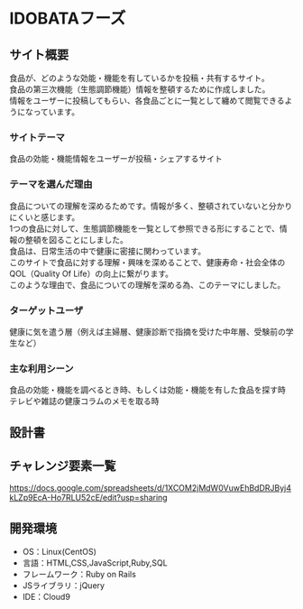 # IDOBATAフーズ

## サイト概要

食品が、どのような効能・機能を有しているかを投稿・共有するサイト。<br>
食品の第三次機能（生態調節機能）情報を整頓するために作成しました。<br>
情報をユーザーに投稿してもらい、各食品ごとに一覧として纏めて閲覧できるようになっています。

### サイトテーマ

食品の効能・機能情報をユーザーが投稿・シェアするサイト

### テーマを選んだ理由

食品についての理解を深めるためです。情報が多く、整頓されていないと分かりにくいと感じます。<br>
1つの食品に対して、生態調節機能を一覧として参照できる形にすることで、情報の整頓を図ることにしました。<br>
食品は、日常生活の中で健康に密接に関わっています。<br>
このサイトで食品に対する理解・興味を深めることで、健康寿命・社会全体のQOL（Quality Of Life）の向上に繋がります。<br>
このような理由で、食品についての理解を深める為、このテーマにしました。

### ターゲットユーザ

健康に気を遣う層（例えば主婦層、健康診断で指摘を受けた中年層、受験前の学生など）

### 主な利用シーン

食品の効能・機能を調べるとき時、もしくは効能・機能を有した食品を探す時<br>
テレビや雑誌の健康コラムのメモを取る時

## 設計書


## チャレンジ要素一覧
https://docs.google.com/spreadsheets/d/1XCOM2jMdW0VuwEhBdDRJByj4kLZp9EcA-Ho7RLU52cE/edit?usp=sharing

## 開発環境
- OS：Linux(CentOS)
- 言語：HTML,CSS,JavaScript,Ruby,SQL
- フレームワーク：Ruby on Rails
- JSライブラリ：jQuery
- IDE：Cloud9